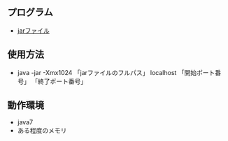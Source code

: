 ## プログラム
- [jarファイル](build/portscan.jar)

## 使用方法
- java -jar -Xmx1024 「jarファイルのフルパス」 localhost 「開始ポート番号」 「終了ポート番号」

## 動作環境
- java7
- ある程度のメモリ
